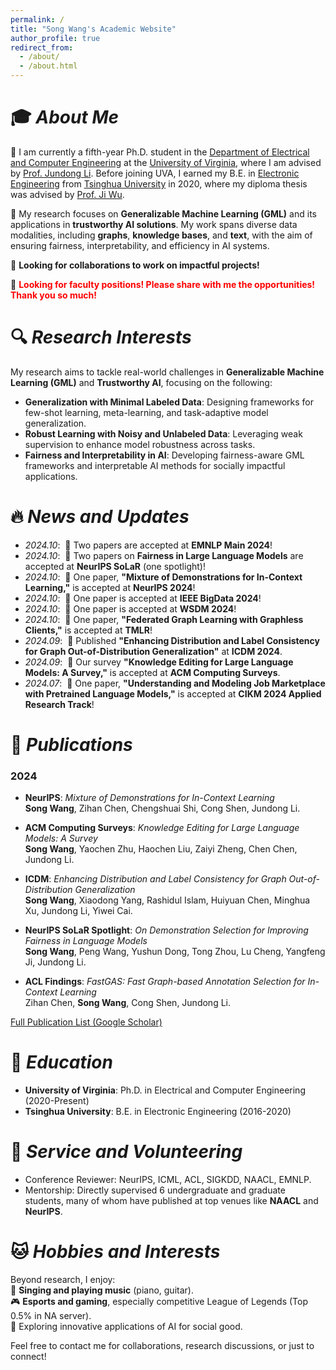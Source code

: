 ```yaml
---
permalink: /
title: "Song Wang's Academic Website"
author_profile: true
redirect_from: 
  - /about/
  - /about.html
---
```


# 🎓 _About Me_

🏫 I am currently a fifth-year Ph.D. student in the 
<a href="https://engineering.virginia.edu/department/electrical-and-computer-engineering" target="_blank">Department of Electrical and Computer Engineering</a> 
at the 
<a href="https://www.virginia.edu/" target="_blank">University of Virginia</a>, 
where I am advised by 
<a href="https://jundongli.github.io/" target="_blank">Prof. Jundong Li</a>. 
Before joining UVA, I earned my B.E. in 
<a href="https://www.ee.tsinghua.edu.cn/en/" target="_blank">Electronic Engineering</a> 
from 
<a href="https://www.tsinghua.edu.cn/en/" target="_blank">Tsinghua University</a> 
in 2020, where my diploma thesis was advised by 
<a href="https://www.ee.tsinghua.edu.cn/en/info/1064/1273.htm" target="_blank">Prof. Ji Wu</a>.


📝 My research focuses on **Generalizable Machine Learning (GML)** and its applications in **trustworthy AI solutions**. My work spans diverse data modalities, including **graphs**, **knowledge bases**, and **text**, with the aim of ensuring fairness, interpretability, and efficiency in AI systems.



🤝 **Looking for collaborations to work on impactful projects!**

💼 **<span style="color: red;"> Looking for faculty positions! Please share with me the opportunities! Thank you so much!</span>**

# 🔍 _Research Interests_

My research aims to tackle real-world challenges in **Generalizable Machine Learning (GML)** and **Trustworthy AI**, focusing on the following:

- **Generalization with Minimal Labeled Data**: Designing frameworks for few-shot learning, meta-learning, and task-adaptive model generalization.
- **Robust Learning with Noisy and Unlabeled Data**: Leveraging weak supervision to enhance model robustness across tasks.
- **Fairness and Interpretability in AI**: Developing fairness-aware GML frameworks and interpretable AI methods for socially impactful applications.

# 🔥 _News and Updates_
- *2024.10*: &nbsp;🎉 Two papers are accepted at **EMNLP Main 2024**!
- *2024.10*: &nbsp;🎉 Two papers on **Fairness in Large Language Models** are accepted at **NeurIPS SoLaR** (one spotlight)!
- *2024.10*: &nbsp;🎉 One paper, **"Mixture of Demonstrations for In-Context Learning,"** is accepted at **NeurIPS 2024**!
- *2024.10*: &nbsp;🎉 One paper is accepted at **IEEE BigData 2024**!
- *2024.10*: &nbsp;🎉 One paper is accepted at **WSDM 2024**!
- *2024.10*: &nbsp;🎉 One paper, **"Federated Graph Learning with Graphless Clients,"** is accepted at **TMLR**! 
- *2024.09*: &nbsp;🎉 Published **"Enhancing Distribution and Label Consistency for Graph Out-of-Distribution Generalization"** at **ICDM 2024**.
- *2024.09*: &nbsp;🎉 Our survey **"Knowledge Editing for Large Language Models: A Survey,"** is accepted at **ACM Computing Surveys**.
- *2024.07*: &nbsp;🎉 One paper, **"Understanding and Modeling Job Marketplace with Pretrained Language Models,"** is accepted at **CIKM 2024 Applied Research Track**!

# 📜 _Publications_

### **2024**
- **NeurIPS**: *Mixture of Demonstrations for In-Context Learning*  
  **Song Wang**, Zihan Chen, Chengshuai Shi, Cong Shen, Jundong Li.  

- **ACM Computing Surveys**: *Knowledge Editing for Large Language Models: A Survey*  
  **Song Wang**, Yaochen Zhu, Haochen Liu, Zaiyi Zheng, Chen Chen, Jundong Li.  

- **ICDM**: *Enhancing Distribution and Label Consistency for Graph Out-of-Distribution Generalization*  
  **Song Wang**, Xiaodong Yang, Rashidul Islam, Huiyuan Chen, Minghua Xu, Jundong Li, Yiwei Cai.  

- **NeurIPS SoLaR Spotlight**: *On Demonstration Selection for Improving Fairness in Language Models*  
  **Song Wang**, Peng Wang, Yushun Dong, Tong Zhou, Lu Cheng, Yangfeng Ji, Jundong Li.  

- **ACL Findings**: *FastGAS: Fast Graph-based Annotation Selection for In-Context Learning*  
  Zihan Chen, **Song Wang**, Cong Shen, Jundong Li.  

[Full Publication List (Google Scholar)](https://scholar.google.com/citations?user=H_xgjeAAAAAJ&hl=en)

# 📖 _Education_

- **University of Virginia**: Ph.D. in Electrical and Computer Engineering (2020-Present)  
- **Tsinghua University**: B.E. in Electronic Engineering (2016-2020)  

# 💁 _Service and Volunteering_

- Conference Reviewer: NeurIPS, ICML, ACL, SIGKDD, NAACL, EMNLP.  
- Mentorship: Directly supervised 6 undergraduate and graduate students, many of whom have published at top venues like **NAACL** and **NeurIPS**.  

# 🐱 _Hobbies and Interests_
Beyond research, I enjoy:  
🎤 **Singing and playing music** (piano, guitar).  
🎮 **Esports and gaming**, especially competitive League of Legends (Top 0.5% in NA server).  
🌟 Exploring innovative applications of AI for social good.


Feel free to contact me for collaborations, research discussions, or just to connect!  
